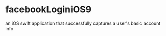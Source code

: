 # facebookLoginiOS9
an iOS swift application that successfully captures a user's basic account info
